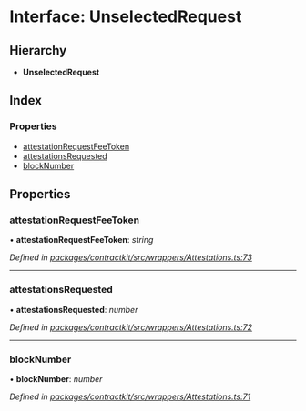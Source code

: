 # Interface: UnselectedRequest

## Hierarchy

* **UnselectedRequest**

## Index

### Properties

* [attestationRequestFeeToken](_contractkit_src_wrappers_attestations_.unselectedrequest.md#attestationrequestfeetoken)
* [attestationsRequested](_contractkit_src_wrappers_attestations_.unselectedrequest.md#attestationsrequested)
* [blockNumber](_contractkit_src_wrappers_attestations_.unselectedrequest.md#blocknumber)

## Properties

###  attestationRequestFeeToken

• **attestationRequestFeeToken**: *string*

*Defined in [packages/contractkit/src/wrappers/Attestations.ts:73](https://github.com/celo-org/celo-monorepo/blob/master/packages/contractkit/src/wrappers/Attestations.ts#L73)*

___

###  attestationsRequested

• **attestationsRequested**: *number*

*Defined in [packages/contractkit/src/wrappers/Attestations.ts:72](https://github.com/celo-org/celo-monorepo/blob/master/packages/contractkit/src/wrappers/Attestations.ts#L72)*

___

###  blockNumber

• **blockNumber**: *number*

*Defined in [packages/contractkit/src/wrappers/Attestations.ts:71](https://github.com/celo-org/celo-monorepo/blob/master/packages/contractkit/src/wrappers/Attestations.ts#L71)*
